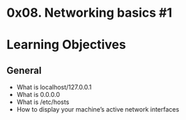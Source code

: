 # 0x08. Networking basics #1

# Learning Objectives
## General
- What is localhost/127.0.0.1
- What is 0.0.0.0
- What is /etc/hosts
- How to display your machine’s active network interfaces
